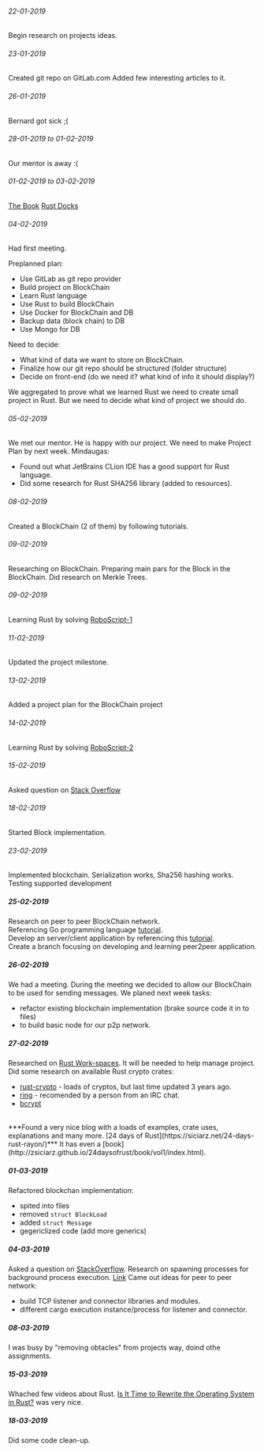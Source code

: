 ###### 22-01-2019
Begin research on projects ideas.

###### 23-01-2019
Created git repo on GitLab.com
Added few interesting articles to it.

###### 26-01-2019
Bernard got sick ;(

###### 28-01-2019 to 01-02-2019
Our mentor is away :(

###### 01-02-2019 to 03-02-2019
[The Book](https://doc.rust-lang.org/book/ch01-00-getting-started.html)
[Rust Docks](https://doc.rust-lang.org/1.2.0/book/ffi.html)

###### 04-02-2019
Had first meeting.</p>
Preplanned plan:
- Use GitLab as git repo provider
- Build project on BlockChain
- Learn Rust language
- Use Rust to build BlockChain
- Use Docker for BlockChain and DB
- Backup data (block chain) to DB
- Use Mongo for DB

Need to decide:
- What kind of data we want to store on BlockChain.
- Finalize how our git repo should be structured (folder structure)
- Decide on front-end (do we need it? what kind of info it should display?)

We aggregated to prove what we learned Rust we need to create small project in Rust. But we need to decide what kind of project we should do.

###### 05-02-2019
We met our mentor. He is happy with our project. We need to make Project Plan by next week.
Mindaugas:
- Found out what JetBrains CLion IDE has a good support for Rust language.
- Did some research for Rust SHA256 library (added to resources).

###### 08-02-2019
Created a BlockChain (2 of them) by following tutorials.

###### 09-02-2019
Researching on BlockChain. Preparing main pars for the Block in the BlockChain.
Did research on Merkle Trees.

###### 09-02-2019
Learning Rust by solving [RoboScript-1](https://www.codewars.com/kata/roboscript-number-1-implement-syntax-highlighting/rust)

###### 11-02-2019
Updated the project milestone.

###### 13-02-2019
Added a project plan for the BlockChain project

###### 14-02-2019
Learning Rust by solving [RoboScript-2](https://www.codewars.com/kata/roboscript-number-2-implement-the-rs1-specification/train/rust)

###### 15-02-2019
Asked question on [Stack Overflow](https://stackoverflow.com/questions/54697274/how-to-update-all-the-values-in-a-btreeset?noredirect=1#comment96183233_54697274)

###### 18-02-2019
Started Block implementation.

###### 23-02-2019
Implemented blockchain.
Serialization works, Sha256 hashing works.
Testing supported development

##### 25-02-2019
Research on peer to peer BlockChain network.  
Referencing Go programming language [tutorial](https://medium.com/@mycoralhealth/code-a-simple-p2p-blockchain-in-go-46662601f417).  
Develop an server/client application by referencing this [tutorial](https://steemit.com/technology/@tensor/rust-project-native-chat-app).  
Create a branch focusing on developing and learning peer2peer application.

##### 26-02-2019
We had a meeting. During the meeting we decided to allow our BlockChain to be used for sending messages.
We planed next week tasks:
- refactor existing blockchain implementation (brake source code it in to files)
- to build basic node for our p2p network.

##### 27-02-2019
Researched on [Rust Work-spaces](https://doc.rust-lang.org/1.30.0/book/second-edition/ch14-03-cargo-workspaces.html). It will be needed to help manage project.</br>
Did some research on available Rust crypto crates:
- [rust-crypto](https://crates.io/crates/rust-crypto) - loads of cryptos, but last time updated 3 years ago.
- [ring](https://crates.io/crates/ring) - recomended by a person from an IRC chat.
- [bcrypt](https://crates.io/crates/bcrypt)

</br>
***Found a very nice blog with a loads of examples, crate uses, explanations and many more.
[24 days of Rust](https://siciarz.net/24-days-rust-rayon/)*** It has even a [book](http://zsiciarz.github.io/24daysofrust/book/vol1/index.html).

##### 01-03-2019
Refactored blockchan implementation:
- spited into files
- removed `struct BlockLoad`
- added `struct Message`
- gegericlized code (add more generics)

##### 04-03-2019
Asked a question on [StackOverflow](https://stackoverflow.com/questions/54992166/in-rust-cargo-can-i-run-two-main-in-a-single-execution).
Research on spawning processes for background process execution. [Link](https://doc.rust-lang.org/std/process/index.html)
Came out ideas for peer to peer network:
- build TCP listener and connector libraries and modules.
- different cargo execution instance/process for listener and connector.

##### 08-03-2019
I was busy by "removing obtacles" from projects way, doind othe assignments.

##### 15-03-2019
Whached few videos about Rust. [Is It Time to Rewrite the Operating System in Rust?](https://youtu.be/HgtRAbE1nBM) was very nice.

##### 18-03-2019
Did some code clean-up.
